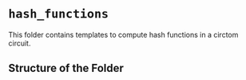 # `hash_functions`

This folder contains templates to compute hash functions in a circtom circuit.

## Structure of the Folder